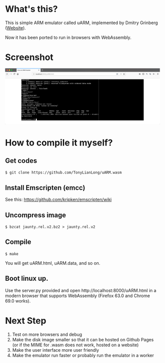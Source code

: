 # What's this?
This is simple ARM emulator called uARM, implemented by Dmitry Grinberg ([Website](http://dmitry.gr/index.php?r=05.Projects&proj=07.%20Linux%20on%208bit)).

Now it has been ported to run in browsers with WebAssembly.

# Screenshot
![Screenshot](screenshot.png)

# How to compile it myself?

## Get codes

```
$ git clone https://github.com/TonyLianLong/uARM.wasm
```

## Install Emscripten (emcc)
See this: https://github.com/kripken/emscripten/wiki

## Uncompress image

```
$ bzcat jaunty.rel.v2.bz2 > jaunty.rel.v2
```

## Compile

```
$ make
```

You will get uARM.html, uARM.data, and so on.


## Boot linux up.

Use the server.py provided and open http://localhost:8000/uARM.html in a modern browser that supports WebAssembly (Firefox 63.0 and Chrome 69.0 works).

# Next Step
1. Test on more browsers and debug
2. Make the disk image smaller so that it can be hosted on Github Pages (or if the MIME for .wasm does not work, hosted on a website)
3. Make the user interface more user friendly
4. Make the emulator run faster or probably run the emulator in a worker

